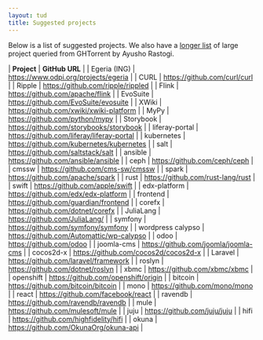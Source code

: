 ```yaml
---
layout: tud
title: Suggested projects
---
```


Below is a list of suggested projects. We also have a [longer list](top200projects.html) of large project queried from GHTorrent by Ayusho Rastogi.

| **Project** | **GitHub URL** |
| Egeria (ING) | https://www.odpi.org/projects/egeria |
| CURL | https://github.com/curl/curl |
| Ripple | https://github.com/ripple/rippled |
| Flink | https://github.com/apache/flink |
| EvoSuite | https://github.com/EvoSuite/evosuite |
| XWiki | https://github.com/xwiki/xwiki-platform |
| MyPy | https://github.com/python/mypy |
| Storybook | https://github.com/storybooks/storybook |
| liferay-portal | https://github.com/liferay/liferay-portal |
| kubernetes | https://github.com/kubernetes/kubernetes |
| salt | https://github.com/saltstack/salt |
| ansible | https://github.com/ansible/ansible |
| ceph | https://github.com/ceph/ceph |
| cmssw | https://github.com/cms-sw/cmssw |
| spark | https://github.com/apache/spark |
| rust | https://github.com/rust-lang/rust |
| swift | https://github.com/apple/swift |
| edx-platform | https://github.com/edx/edx-platform |
| frontend | https://github.com/guardian/frontend |
| corefx | https://github.com/dotnet/corefx |
| JuliaLang | https://github.com/JuliaLang/ |
| symfony | https://github.com/symfony/symfony |
| wordpress calypso | https://github.com/Automattic/wp-calypso |
| odoo | https://github.com/odoo  |
| joomla-cms | https://github.com/joomla/joomla-cms |
| cocos2d-x | https://github.com/cocos2d/cocos2d-x |
| Laravel | https://github.com/laravel/framework |
| roslyn | https://github.com/dotnet/roslyn |
| xbmc | https://github.com/xbmc/xbmc |
| openshift | https://github.com/openshift/origin |
| bitcoin | https://github.com/bitcoin/bitcoin |
| mono | https://github.com/mono/mono |
| react | https://github.com/facebook/react |
| ravendb | https://github.com/ravendb/ravendb |
| mule | https://github.com/mulesoft/mule |
| juju | https://github.com/juju/juju |
| hifi | https://github.com/highfidelity/hifi |
| okuna | https://github.com/OkunaOrg/okuna-api |
